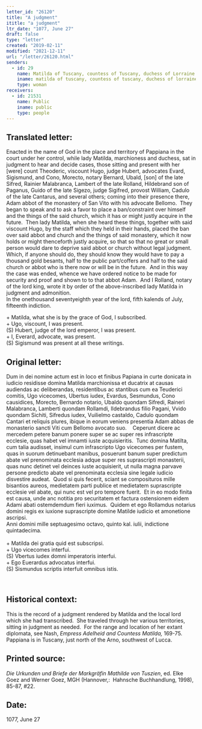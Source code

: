 ```yaml
---
letter_id: "26120"
title: "A judgment"
ititle: "a judgment"
ltr_date: "1077, June 27"
draft: false
type: "letter"
created: "2019-02-11"
modified: "2021-12-11"
url: "/letter/26120.html"
senders:
  - id: 29
    name: Matilda of Tuscany, countess of Tuscany, duchess of Lorraine
    iname: matilda of tuscany, countess of tuscany, duchess of lorraine
    type: woman
receivers:
  - id: 21531
    name: Public
    iname: public
    type: people
---
```

<h2> Translated letter:</h2><p>Enacted in the name of God in the place and territory of Pappiana in the court under her control, while lady Matilda, marchioness and duchess, sat in judgment to hear and decide cases, those sitting and present with her [were] count Theoderic, viscount Hugo, judge Hubert, advocates Evard, Sigismund, and Cono, Morecto, notary Bernard, Ubald, [son] of the late Sifred, Rainier Malabranca, Lambert of the late Rolland, Hildebrand son of Paganus, Guido of the late Sigezo, judge Sigifred, provost William, Cadulo of the late Cantarus, and several others; coming into their presence there, Adam abbot of the monastery of San Vito with his advocate Bellomo.&nbsp; They began to speak and to ask a favor to place a ban/constraint over himself and the things of the said church, which it has or might justly acquire in the future.&nbsp; Then lady Matilda, when she heard these things, together with said viscount Hugo, by the staff which they held in their hands, placed the ban over said abbot and church and the things of said monastery, which it now holds or might thenceforth justly acquire, so that so that no great or small person would dare to deprive said abbot or church without legal judgment.&nbsp; Which, if anyone should do, they should know they would have to pay a thousand gold besants, half to the public part/coffers and half to the said church or abbot who is there now or will be in the future.&nbsp; And in this way the case was ended, whence we have ordered notice to be made for security and proof and shown to to that abbot Adam.&nbsp; And I Rolland, notary of the lord king, wrote it by order of the above-inscribed lady Matilda in judgment and admonition.<br> In the onethousand seventyeighth year of the lord, fifth kalends of July, fifteenth indiction.</p><p>+ Matilda, what she is by the grace of God, I subscribed.&nbsp; <br> + Ugo, viscount, I was present.<br> (S) Hubert, judge of the lord emperor, I was present.<br> + I, Everard, advocate, was present.<br> (S) Sigismund was present at all these writings.</p><h2 class="mt-4"> Original letter:</h2><p>Dum in dei nomine actum est in loco et finibus Papiana in curte donicata in iudicio residisse domina Matilda marchionissa et ducatrix at causas audiendas ac deliberandas, residentibus ac stantibus cum ea Teuderici comitis, Ugo vicecomes, Ubertus iudex, Evardus, Sesmundus, Cono causidices, Morecto, Bernardo notario, Ubaldo quondam Sifredi, Raineri Malabranca, Lamberti quondam Rollamdi, Ildebrandus filio Pagani, Vvido quondam Sichiti, Sifredus iudex, Vuilielmo castaldo, Cadulo quondam Cantari et reliquis plures, ibique in eorum veniens presentia Adam abbas de monasterio sancti Viti cum Bellomo avocato suo.&nbsp;&nbsp;&nbsp; Ceperunt dicere ac mercedem petere banum ponere super se ac super res infrascripte ecclesie, quas habet vel imnamti iuste acquisieritis.&nbsp; Tunc domina Matilta, cum talia audisset, insimul cum infrascripto Ugo vicecomes per fustem, quas in suorum detinuebant manibus, posuerunt banum super predictum abate vel prenominata ecclesia adque super res suprascripti monasterii, quas nunc detinet vel deinces iuste acquisierit, ut nulla magna parvave persone predicto abate vel prenominata ecclesia sine legale iudicio disvestire audeat.&nbsp; Quod si quis fecerit, sciant se composituros mille bisantios aureos, medietatem parti publice et medietatem suprascripte ecclesie vel abate, qui nunc est vel pro tempore fuerit.&nbsp; Et in eo modo finita est causa, unde anc notitia pro securitatem et factura ostensionem eidem Adami abati ostemdemdum fieri iuximus.&nbsp; Quidem et ego Rollamdus notarius domini regis ex iuxione suprascripte domine Matilde iudicio et amonetione ascripsi.<br> Anni domini mille septuagesimo octavo, quinto kal. iulii, indictione quintadecima.<br> <br> + Matilda dei gratia quid est subscripsi.<br> + Ugo vicecomes interfui.<br> (S) Vbertus iudex domni imperatoris interfui.<br> + Ego Euerardus advocatus interfui.<br> (S) Sismundus scriptis interfuit omnibus istis.</p><p>&nbsp;</p><h2 class="mt-4"> Historical context:</h2><p>This is the record of a judgment rendered by Matilda and the local lord which she had transcribed.&nbsp; She traveled through her various territories, sitting in judgment as needed.&nbsp; For the range and location of her extant diplomata, see Nash, <em>Empress Adelheid and Countess Matilda,</em> 169-75.&nbsp; Pappiana is in Tuscany, just north of the Arno, southwest of Lucca.</p><h2 class="mt-4"> Printed source:</h2><p><i><span>Die Urkunden und Briefe der Markgräfin Mathilde von Tuszien</span></i><span>, ed. Elke Goez and Werner Goez, MGH (Hannover,:&nbsp; Hahnsche Buchhandlung, 1998), 85-87, #22.&nbsp;</span></p><h2 class="mt-4"> Date:</h2>1077, June 27